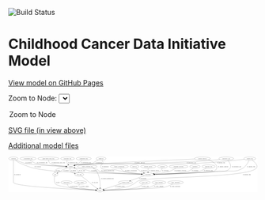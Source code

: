 <link rel='stylesheet' href="assets/style.css">
<link rel='stylesheet' href="https://unpkg.com/leaflet@1.5.1/dist/leaflet.css" integrity="sha512-xwE/Az9zrjBIphAcBb3F6JVqxf46+CDLwfLMHloNu6KEQCAWi6HcDUbeOfBIptF7tcCzusKFjFw2yuvEpDL9wQ==" crossorigin="">
<script type="text/javascript" src="https://code.jquery.com/jquery-3.2.1.min.js"></script>
<script type="text/javascript"  src="https://unpkg.com/leaflet@1.5.1/dist/leaflet.js"></script>
<script type="text/javascript" src="assets/actions.js"></script>

![Build Status](https://github.com/CBIIT/ccdi-model/actions/workflows/model-test-and-deploy.yml/badge.svg)

# Childhood Cancer Data Initiative Model

[View model on GitHub Pages](https://cbiit.github.io/ccdi-model/)



Zoom to Node: <select id="node_select">
  <option value="">Zoom to Node</option>
</select>
<div id="model"></div>

<p>
<a href="./model-desc/ccdi-model.svg">SVG file (in view above)</a>
<p>
<a href="./model-desc">Additional model files</a>
<div id='graph' style='display:off;'>
<svg width="2731pt" height="392pt"
 viewBox="0.00 0.00 2731.03 392.00" xmlns="http://www.w3.org/2000/svg" xmlns:xlink="http://www.w3.org/1999/xlink">
<g id="graph0" class="graph" transform="scale(1 1) rotate(0) translate(4 388)">
<title>Perl</title>
<polygon fill="#ffffff" stroke="transparent" points="-4,4 -4,-388 2727.031,-388 2727.031,4 -4,4"/>
<!-- radiology_file -->
<g id="node1" class="node">
<title>radiology_file</title>
<ellipse fill="none" stroke="#000000" cx="2190.9954" cy="-279" rx="73.387" ry="18"/>
<text text-anchor="middle" x="2190.9954" y="-275.3" font-family="Times,serif" font-size="14.00" fill="#000000">radiology_file</text>
</g>
<!-- participant -->
<g id="node10" class="node">
<title>participant</title>
<ellipse fill="none" stroke="#000000" cx="1526.9954" cy="-192" rx="62.2891" ry="18"/>
<text text-anchor="middle" x="1526.9954" y="-188.3" font-family="Times,serif" font-size="14.00" fill="#000000">participant</text>
</g>
<!-- radiology_file&#45;&gt;participant -->
<g id="edge1" class="edge">
<title>radiology_file&#45;&gt;participant</title>
<path fill="none" stroke="#000000" d="M2165.895,-262.0117C2147.0064,-250.1961 2120.0065,-235.3034 2093.9954,-228 2003.1539,-202.4937 1731.4127,-195.0046 1599.8951,-192.8484"/>
<polygon fill="#000000" stroke="#000000" points="1599.579,-189.343 1589.525,-192.6847 1599.4685,-196.3422 1599.579,-189.343"/>
<text text-anchor="middle" x="2188.9954" y="-231.8" font-family="Times,serif" font-size="14.00" fill="#000000">of_radiology_file</text>
</g>
<!-- clinical_measure_file -->
<g id="node2" class="node">
<title>clinical_measure_file</title>
<ellipse fill="none" stroke="#000000" cx="860.9954" cy="-279" rx="108.5808" ry="18"/>
<text text-anchor="middle" x="860.9954" y="-275.3" font-family="Times,serif" font-size="14.00" fill="#000000">clinical_measure_file</text>
</g>
<!-- clinical_measure_file&#45;&gt;participant -->
<g id="edge10" class="edge">
<title>clinical_measure_file&#45;&gt;participant</title>
<path fill="none" stroke="#000000" d="M920.0887,-263.894C938.4088,-258.3186 958.3976,-251.2985 975.9954,-243 987.0337,-237.7947 987.4224,-231.8736 998.9954,-228 1041.082,-213.9132 1320.4136,-200.5831 1454.8938,-194.892"/>
<polygon fill="#000000" stroke="#000000" points="1455.2584,-198.3798 1465.1025,-194.4628 1454.9643,-191.386 1455.2584,-198.3798"/>
<text text-anchor="middle" x="1084.9954" y="-231.8" font-family="Times,serif" font-size="14.00" fill="#000000">of_clinical_measure_file</text>
</g>
<!-- study -->
<g id="node28" class="node">
<title>study</title>
<ellipse fill="none" stroke="#000000" cx="999.9954" cy="-18" rx="36.2938" ry="18"/>
<text text-anchor="middle" x="999.9954" y="-14.3" font-family="Times,serif" font-size="14.00" fill="#000000">study</text>
</g>
<!-- clinical_measure_file&#45;&gt;study -->
<g id="edge9" class="edge">
<title>clinical_measure_file&#45;&gt;study</title>
<path fill="none" stroke="#000000" d="M921.0215,-263.8458C932.1698,-258.7447 942.8518,-251.9719 950.9954,-243 1001.2244,-187.6622 1004.2246,-93.1653 1002.1878,-46.2075"/>
<polygon fill="#000000" stroke="#000000" points="1005.6782,-45.9355 1001.6401,-36.1405 998.6886,-46.3159 1005.6782,-45.9355"/>
<text text-anchor="middle" x="1080.9954" y="-144.8" font-family="Times,serif" font-size="14.00" fill="#000000">of_clinical_measure_file</text>
</g>
<!-- publication -->
<g id="node3" class="node">
<title>publication</title>
<ellipse fill="none" stroke="#000000" cx="633.9954" cy="-105" rx="63.0888" ry="18"/>
<text text-anchor="middle" x="633.9954" y="-101.3" font-family="Times,serif" font-size="14.00" fill="#000000">publication</text>
</g>
<!-- publication&#45;&gt;study -->
<g id="edge28" class="edge">
<title>publication&#45;&gt;study</title>
<path fill="none" stroke="#000000" d="M640.203,-86.8676C645.0945,-75.4763 653.1,-61.5549 664.9954,-54 688.8384,-38.8569 867.4014,-26.0714 953.6437,-20.7061"/>
<polygon fill="#000000" stroke="#000000" points="953.9203,-24.1958 963.6868,-20.0889 953.4909,-17.2089 953.9203,-24.1958"/>
<text text-anchor="middle" x="715.9954" y="-57.8" font-family="Times,serif" font-size="14.00" fill="#000000">of_publication</text>
</g>
<!-- family_relationship -->
<g id="node4" class="node">
<title>family_relationship</title>
<ellipse fill="none" stroke="#000000" cx="1212.9954" cy="-279" rx="100.1823" ry="18"/>
<text text-anchor="middle" x="1212.9954" y="-275.3" font-family="Times,serif" font-size="14.00" fill="#000000">family_relationship</text>
</g>
<!-- family_relationship&#45;&gt;participant -->
<g id="edge24" class="edge">
<title>family_relationship&#45;&gt;participant</title>
<path fill="none" stroke="#000000" d="M1224.7212,-260.8731C1233.1145,-249.4842 1245.4714,-235.5633 1259.9954,-228 1292.9938,-210.8162 1388.0859,-201.0872 1455.3564,-196.1837"/>
<polygon fill="#000000" stroke="#000000" points="1455.7566,-199.6642 1465.4843,-195.4663 1455.2619,-192.6817 1455.7566,-199.6642"/>
<text text-anchor="middle" x="1339.4954" y="-231.8" font-family="Times,serif" font-size="14.00" fill="#000000">of_family_relationship</text>
</g>
<!-- consent_group -->
<g id="node5" class="node">
<title>consent_group</title>
<ellipse fill="none" stroke="#000000" cx="1279.9954" cy="-105" rx="79.0865" ry="18"/>
<text text-anchor="middle" x="1279.9954" y="-101.3" font-family="Times,serif" font-size="14.00" fill="#000000">consent_group</text>
</g>
<!-- consent_group&#45;&gt;study -->
<g id="edge17" class="edge">
<title>consent_group&#45;&gt;study</title>
<path fill="none" stroke="#000000" d="M1233.1297,-90.4382C1179.2735,-73.7043 1091.7648,-46.5141 1040.665,-30.6366"/>
<polygon fill="#000000" stroke="#000000" points="1041.5394,-27.2433 1030.9512,-27.6184 1039.4623,-33.9281 1041.5394,-27.2433"/>
<text text-anchor="middle" x="1219.4954" y="-57.8" font-family="Times,serif" font-size="14.00" fill="#000000">of_consent_group</text>
</g>
<!-- diagnosis -->
<g id="node6" class="node">
<title>diagnosis</title>
<ellipse fill="none" stroke="#000000" cx="1011.9954" cy="-366" rx="54.6905" ry="18"/>
<text text-anchor="middle" x="1011.9954" y="-362.3" font-family="Times,serif" font-size="14.00" fill="#000000">diagnosis</text>
</g>
<!-- diagnosis&#45;&gt;participant -->
<g id="edge25" class="edge">
<title>diagnosis&#45;&gt;participant</title>
<path fill="none" stroke="#000000" d="M1024.2816,-348.0773C1027.4302,-342.5277 1030.3813,-336.229 1031.9954,-330 1033.6677,-323.5465 1034.4584,-321.195 1031.9954,-315 1027.93,-304.7746 1019.0608,-307.2254 1014.9954,-297 1009.0842,-282.132 1004.3498,-272.9445 1014.9954,-261 1038.2138,-234.9485 1136.6067,-248.9327 1170.9954,-243 1200.2119,-237.9596 1206.7998,-233.1603 1235.9954,-228 1311.2231,-214.7036 1398.2512,-204.6251 1457.3938,-198.561"/>
<polygon fill="#000000" stroke="#000000" points="1457.7749,-202.0404 1467.3706,-197.549 1457.0684,-195.0761 1457.7749,-202.0404"/>
<text text-anchor="middle" x="1059.4954" y="-275.3" font-family="Times,serif" font-size="14.00" fill="#000000">of_diagnosis</text>
</g>
<!-- sample -->
<g id="node19" class="node">
<title>sample</title>
<ellipse fill="none" stroke="#000000" cx="680.9954" cy="-279" rx="44.393" ry="18"/>
<text text-anchor="middle" x="680.9954" y="-275.3" font-family="Times,serif" font-size="14.00" fill="#000000">sample</text>
</g>
<!-- diagnosis&#45;&gt;sample -->
<g id="edge26" class="edge">
<title>diagnosis&#45;&gt;sample</title>
<path fill="none" stroke="#000000" d="M981.4206,-350.8547C969.3117,-344.6482 955.3571,-337.2329 942.9954,-330 932.4619,-323.8368 931.5023,-319.0656 919.9954,-315 845.4396,-288.6584 820.6155,-312.085 742.9954,-297 737.2861,-295.8904 731.344,-294.4911 725.498,-292.9651"/>
<polygon fill="#000000" stroke="#000000" points="726.3782,-289.5774 715.8085,-290.3062 724.5257,-296.3278 726.3782,-289.5774"/>
<text text-anchor="middle" x="987.4954" y="-318.8" font-family="Times,serif" font-size="14.00" fill="#000000">of_diagnosis</text>
</g>
<!-- study_admin -->
<g id="node7" class="node">
<title>study_admin</title>
<ellipse fill="none" stroke="#000000" cx="784.9954" cy="-105" rx="70.3881" ry="18"/>
<text text-anchor="middle" x="784.9954" y="-101.3" font-family="Times,serif" font-size="14.00" fill="#000000">study_admin</text>
</g>
<!-- study_admin&#45;&gt;study -->
<g id="edge16" class="edge">
<title>study_admin&#45;&gt;study</title>
<path fill="none" stroke="#000000" d="M774.7904,-87.0737C770.1677,-76.3387 767.2676,-63.0626 774.9954,-54 786.4536,-40.5628 891.391,-28.3563 953.83,-22.2009"/>
<polygon fill="#000000" stroke="#000000" points="954.224,-25.6792 963.8394,-21.23 953.5481,-18.7119 954.224,-25.6792"/>
<text text-anchor="middle" x="831.4954" y="-57.8" font-family="Times,serif" font-size="14.00" fill="#000000">of_study_admin</text>
</g>
<!-- generic_file -->
<g id="node8" class="node">
<title>generic_file</title>
<ellipse fill="none" stroke="#000000" cx="2642.9954" cy="-366" rx="65.7887" ry="18"/>
<text text-anchor="middle" x="2642.9954" y="-362.3" font-family="Times,serif" font-size="14.00" fill="#000000">generic_file</text>
</g>
<!-- generic_file&#45;&gt;participant -->
<g id="edge2" class="edge">
<title>generic_file&#45;&gt;participant</title>
<path fill="none" stroke="#000000" d="M2635.4569,-348.1118C2624.2973,-324.0225 2600.9731,-281.7847 2566.9954,-261 2485.2763,-211.0113 2449.3261,-237.4307 2353.9954,-228 2208.6037,-213.6169 1772.4809,-199.3717 1599.1608,-194.1184"/>
<polygon fill="#000000" stroke="#000000" points="1599.2214,-190.6188 1589.1203,-193.8153 1599.0101,-197.6156 1599.2214,-190.6188"/>
<text text-anchor="middle" x="2657.9954" y="-275.3" font-family="Times,serif" font-size="14.00" fill="#000000">of_generic_file</text>
</g>
<!-- generic_file&#45;&gt;sample -->
<g id="edge4" class="edge">
<title>generic_file&#45;&gt;sample</title>
<path fill="none" stroke="#000000" d="M2582.2644,-358.9038C2478.0577,-347.1027 2258.397,-323.865 2071.9954,-315 1924.4819,-307.9845 889.0601,-318.7841 742.9954,-297 737.1009,-296.1209 730.9803,-294.8304 724.9818,-293.3375"/>
<polygon fill="#000000" stroke="#000000" points="725.6294,-289.8873 715.0636,-290.6705 723.8117,-296.6472 725.6294,-289.8873"/>
<text text-anchor="middle" x="2328.9954" y="-318.8" font-family="Times,serif" font-size="14.00" fill="#000000">of_generic_file</text>
</g>
<!-- generic_file&#45;&gt;study -->
<g id="edge3" class="edge">
<title>generic_file&#45;&gt;study</title>
<path fill="none" stroke="#000000" d="M2668.5053,-349.2808C2698.2599,-327.7784 2740.3408,-289.7796 2714.9954,-261 2619.5782,-152.654 1559.0821,-171.2049 1422.9954,-123 1395.4568,-113.2452 1393.8656,-100.5744 1367.9954,-87 1333.5732,-68.9383 1324.6032,-63.8367 1286.9954,-54 1203.9848,-32.2877 1103.9312,-23.5215 1046.5646,-20.0923"/>
<polygon fill="#000000" stroke="#000000" points="1046.5461,-16.5857 1036.3635,-19.5122 1046.1486,-23.5744 1046.5461,-16.5857"/>
<text text-anchor="middle" x="2609.9954" y="-188.3" font-family="Times,serif" font-size="14.00" fill="#000000">of_generic_file</text>
</g>
<!-- methylation_array_file -->
<g id="node9" class="node">
<title>methylation_array_file</title>
<ellipse fill="none" stroke="#000000" cx="434.9954" cy="-366" rx="115.8798" ry="18"/>
<text text-anchor="middle" x="434.9954" y="-362.3" font-family="Times,serif" font-size="14.00" fill="#000000">methylation_array_file</text>
</g>
<!-- methylation_array_file&#45;&gt;sample -->
<g id="edge27" class="edge">
<title>methylation_array_file&#45;&gt;sample</title>
<path fill="none" stroke="#000000" d="M436.3946,-347.7972C438.2397,-336.6751 442.4501,-323.0806 451.9954,-315 477.6399,-293.2907 567.2533,-284.5857 626.4791,-281.1567"/>
<polygon fill="#000000" stroke="#000000" points="627.0033,-284.6334 636.798,-280.5944 626.6224,-277.6438 627.0033,-284.6334"/>
<text text-anchor="middle" x="543.4954" y="-318.8" font-family="Times,serif" font-size="14.00" fill="#000000">of_methylation_array_file</text>
</g>
<!-- participant&#45;&gt;consent_group -->
<g id="edge5" class="edge">
<title>participant&#45;&gt;consent_group</title>
<path fill="none" stroke="#000000" d="M1487.3106,-178.0219C1445.4244,-163.2685 1379.1835,-139.9367 1332.8834,-123.6286"/>
<polygon fill="#000000" stroke="#000000" points="1333.9169,-120.2819 1323.322,-120.2608 1331.5913,-126.8843 1333.9169,-120.2819"/>
<text text-anchor="middle" x="1468.4954" y="-144.8" font-family="Times,serif" font-size="14.00" fill="#000000">of_participant</text>
</g>
<!-- laboratory_test -->
<g id="node11" class="node">
<title>laboratory_test</title>
<ellipse fill="none" stroke="#000000" cx="2384.9954" cy="-366" rx="81.7856" ry="18"/>
<text text-anchor="middle" x="2384.9954" y="-362.3" font-family="Times,serif" font-size="14.00" fill="#000000">laboratory_test</text>
</g>
<!-- laboratory_test&#45;&gt;participant -->
<g id="edge22" class="edge">
<title>laboratory_test&#45;&gt;participant</title>
<path fill="none" stroke="#000000" d="M2401.551,-348.3393C2420.4391,-326.0066 2446.1399,-287.3019 2424.9954,-261 2382.2263,-207.7989 2342.6596,-237.006 2274.9954,-228 2145.9731,-210.8273 1761.1908,-198.4947 1599.6598,-193.9363"/>
<polygon fill="#000000" stroke="#000000" points="1599.4421,-190.4289 1589.3479,-193.6473 1599.2459,-197.4261 1599.4421,-190.4289"/>
<text text-anchor="middle" x="2497.4954" y="-275.3" font-family="Times,serif" font-size="14.00" fill="#000000">of_laboratory_test</text>
</g>
<!-- laboratory_test&#45;&gt;sample -->
<g id="edge21" class="edge">
<title>laboratory_test&#45;&gt;sample</title>
<path fill="none" stroke="#000000" d="M2313.2399,-357.1346C2284.5853,-353.8532 2251.2652,-350.3613 2220.9954,-348 1905.6133,-323.398 1826.1427,-326.045 1509.9954,-315 1339.608,-309.0473 911.4949,-322.9851 742.9954,-297 737.1053,-296.0917 730.9873,-294.7841 724.9902,-293.2824"/>
<polygon fill="#000000" stroke="#000000" points="725.6395,-289.8325 715.0731,-290.608 723.8168,-296.5911 725.6395,-289.8325"/>
<text text-anchor="middle" x="2002.4954" y="-318.8" font-family="Times,serif" font-size="14.00" fill="#000000">of_laboratory_test</text>
</g>
<!-- synonym -->
<g id="node12" class="node">
<title>synonym</title>
<ellipse fill="none" stroke="#000000" cx="51.9954" cy="-366" rx="51.9908" ry="18"/>
<text text-anchor="middle" x="51.9954" y="-362.3" font-family="Times,serif" font-size="14.00" fill="#000000">synonym</text>
</g>
<!-- synonym&#45;&gt;participant -->
<g id="edge38" class="edge">
<title>synonym&#45;&gt;participant</title>
<path fill="none" stroke="#000000" d="M71.7983,-349.2528C86.034,-338.0201 106.1444,-323.7352 125.9954,-315 284.183,-245.3916 333.6378,-250.4772 504.9954,-228 598.2428,-215.7686 1237.2613,-199.1225 1454.7206,-193.7489"/>
<polygon fill="#000000" stroke="#000000" points="1454.8426,-197.2471 1464.7533,-193.5016 1454.6701,-190.2492 1454.8426,-197.2471"/>
<text text-anchor="middle" x="317.4954" y="-275.3" font-family="Times,serif" font-size="14.00" fill="#000000">of_synonym</text>
</g>
<!-- synonym&#45;&gt;sample -->
<g id="edge39" class="edge">
<title>synonym&#45;&gt;sample</title>
<path fill="none" stroke="#000000" d="M80.9282,-350.8704C105.3062,-338.8983 141.4742,-322.921 174.9954,-315 259.5641,-295.0165 514.4275,-284.4499 626.7875,-280.6566"/>
<polygon fill="#000000" stroke="#000000" points="627.0063,-284.1514 636.8845,-280.3211 626.7738,-277.1553 627.0063,-284.1514"/>
<text text-anchor="middle" x="217.4954" y="-318.8" font-family="Times,serif" font-size="14.00" fill="#000000">of_synonym</text>
</g>
<!-- synonym&#45;&gt;study -->
<g id="edge37" class="edge">
<title>synonym&#45;&gt;study</title>
<path fill="none" stroke="#000000" d="M51.9954,-347.6694C51.9954,-330.0629 51.9954,-302.7135 51.9954,-279 51.9954,-279 51.9954,-279 51.9954,-105 51.9954,-59.2015 762.8765,-27.4826 953.4594,-19.8019"/>
<polygon fill="#000000" stroke="#000000" points="953.8504,-23.2892 963.7024,-19.3921 953.5705,-16.2947 953.8504,-23.2892"/>
<text text-anchor="middle" x="94.4954" y="-188.3" font-family="Times,serif" font-size="14.00" fill="#000000">of_synonym</text>
</g>
<!-- cell_line -->
<g id="node13" class="node">
<title>cell_line</title>
<ellipse fill="none" stroke="#000000" cx="772.9954" cy="-192" rx="49.2915" ry="18"/>
<text text-anchor="middle" x="772.9954" y="-188.3" font-family="Times,serif" font-size="14.00" fill="#000000">cell_line</text>
</g>
<!-- cell_line&#45;&gt;sample -->
<g id="edge14" class="edge">
<title>cell_line&#45;&gt;sample</title>
<path fill="none" stroke="#000000" d="M768.4732,-210.246C765.0936,-220.8323 759.5541,-233.8408 750.9954,-243 743.4233,-251.1034 733.6172,-257.6869 723.7545,-262.8999"/>
<polygon fill="#000000" stroke="#000000" points="722.1894,-259.7691 714.7435,-267.3062 725.2645,-266.0575 722.1894,-259.7691"/>
<text text-anchor="middle" x="802.4954" y="-231.8" font-family="Times,serif" font-size="14.00" fill="#000000">of_cell_line</text>
</g>
<!-- cell_line&#45;&gt;study -->
<g id="edge13" class="edge">
<title>cell_line&#45;&gt;study</title>
<path fill="none" stroke="#000000" d="M795.4052,-175.7054C814.0385,-161.9917 841.1113,-141.6823 863.9954,-123 882.7801,-107.6643 886.0538,-102.1415 904.9954,-87 926.2591,-70.0022 951.1907,-51.9613 970.1766,-38.5914"/>
<polygon fill="#000000" stroke="#000000" points="972.2649,-41.4019 978.447,-32.7977 968.2486,-35.6688 972.2649,-41.4019"/>
<text text-anchor="middle" x="945.4954" y="-101.3" font-family="Times,serif" font-size="14.00" fill="#000000">of_cell_line</text>
</g>
<!-- cytogenomic_file -->
<g id="node14" class="node">
<title>cytogenomic_file</title>
<ellipse fill="none" stroke="#000000" cx="211.9954" cy="-366" rx="89.8845" ry="18"/>
<text text-anchor="middle" x="211.9954" y="-362.3" font-family="Times,serif" font-size="14.00" fill="#000000">cytogenomic_file</text>
</g>
<!-- cytogenomic_file&#45;&gt;sample -->
<g id="edge6" class="edge">
<title>cytogenomic_file&#45;&gt;sample</title>
<path fill="none" stroke="#000000" d="M234.1848,-348.4408C250.1418,-336.8356 272.695,-322.4394 294.9954,-315 355.0887,-294.953 535.5204,-284.9227 626.8198,-281.0176"/>
<polygon fill="#000000" stroke="#000000" points="627.1216,-284.5081 636.9666,-280.5932 626.829,-277.5143 627.1216,-284.5081"/>
<text text-anchor="middle" x="366.4954" y="-318.8" font-family="Times,serif" font-size="14.00" fill="#000000">of_cytogenomic_file</text>
</g>
<!-- genetic_analysis -->
<g id="node15" class="node">
<title>genetic_analysis</title>
<ellipse fill="none" stroke="#000000" cx="2123.9954" cy="-366" rx="87.9851" ry="18"/>
<text text-anchor="middle" x="2123.9954" y="-362.3" font-family="Times,serif" font-size="14.00" fill="#000000">genetic_analysis</text>
</g>
<!-- genetic_analysis&#45;&gt;participant -->
<g id="edge8" class="edge">
<title>genetic_analysis&#45;&gt;participant</title>
<path fill="none" stroke="#000000" d="M2187.5714,-353.4053C2218.9823,-343.6304 2254.1165,-326.5475 2272.9954,-297 2290.2546,-269.9875 2279.7042,-244.1177 2251.9954,-228 2224.1283,-211.7903 1777.486,-198.4906 1599.4344,-193.8076"/>
<polygon fill="#000000" stroke="#000000" points="1599.4618,-190.3072 1589.3737,-193.5446 1599.2788,-197.3048 1599.4618,-190.3072"/>
<text text-anchor="middle" x="2350.9954" y="-275.3" font-family="Times,serif" font-size="14.00" fill="#000000">of_genetic_analysis</text>
</g>
<!-- genetic_analysis&#45;&gt;sample -->
<g id="edge7" class="edge">
<title>genetic_analysis&#45;&gt;sample</title>
<path fill="none" stroke="#000000" d="M2038.3089,-361.9868C1741.7066,-348.0612 775.0487,-302.3781 742.9954,-297 737.1887,-296.0257 731.1544,-294.6933 725.2305,-293.1909"/>
<polygon fill="#000000" stroke="#000000" points="725.992,-289.7711 715.4247,-290.5349 724.1619,-296.5276 725.992,-289.7711"/>
<text text-anchor="middle" x="1435.9954" y="-318.8" font-family="Times,serif" font-size="14.00" fill="#000000">of_genetic_analysis</text>
</g>
<!-- pdx -->
<g id="node16" class="node">
<title>pdx</title>
<ellipse fill="none" stroke="#000000" cx="509.9954" cy="-192" rx="27.8951" ry="18"/>
<text text-anchor="middle" x="509.9954" y="-188.3" font-family="Times,serif" font-size="14.00" fill="#000000">pdx</text>
</g>
<!-- pdx&#45;&gt;sample -->
<g id="edge29" class="edge">
<title>pdx&#45;&gt;sample</title>
<path fill="none" stroke="#000000" d="M507.2908,-210.169C506.7422,-220.9954 508.0904,-234.2823 515.9954,-243 530.7787,-259.3032 584.9642,-268.8653 627.2562,-273.986"/>
<polygon fill="#000000" stroke="#000000" points="627.1104,-277.4924 637.4461,-275.1634 627.9139,-270.5387 627.1104,-277.4924"/>
<text text-anchor="middle" x="539.9954" y="-231.8" font-family="Times,serif" font-size="14.00" fill="#000000">of_pdx</text>
</g>
<!-- pdx&#45;&gt;study -->
<g id="edge30" class="edge">
<title>pdx&#45;&gt;study</title>
<path fill="none" stroke="#000000" d="M504.7988,-174.162C499.3165,-151.2827 493.9666,-111.6249 513.9954,-87 541.5953,-53.0666 837.4987,-29.1827 953.6132,-21.0539"/>
<polygon fill="#000000" stroke="#000000" points="953.8885,-24.5433 963.6229,-20.3611 953.4051,-17.56 953.8885,-24.5433"/>
<text text-anchor="middle" x="537.9954" y="-101.3" font-family="Times,serif" font-size="14.00" fill="#000000">of_pdx</text>
</g>
<!-- survival -->
<g id="node17" class="node">
<title>survival</title>
<ellipse fill="none" stroke="#000000" cx="1378.9954" cy="-279" rx="48.1917" ry="18"/>
<text text-anchor="middle" x="1378.9954" y="-275.3" font-family="Times,serif" font-size="14.00" fill="#000000">survival</text>
</g>
<!-- survival&#45;&gt;participant -->
<g id="edge11" class="edge">
<title>survival&#45;&gt;participant</title>
<path fill="none" stroke="#000000" d="M1397.6825,-262.2317C1410.1934,-251.551 1427.3596,-237.9103 1443.9954,-228 1454.9623,-221.4668 1467.3314,-215.4534 1479.1069,-210.2882"/>
<polygon fill="#000000" stroke="#000000" points="1480.5581,-213.4744 1488.3853,-206.334 1477.8137,-207.0348 1480.5581,-213.4744"/>
<text text-anchor="middle" x="1483.4954" y="-231.8" font-family="Times,serif" font-size="14.00" fill="#000000">of_survival</text>
</g>
<!-- pathology_file -->
<g id="node18" class="node">
<title>pathology_file</title>
<ellipse fill="none" stroke="#000000" cx="644.9954" cy="-366" rx="76.0865" ry="18"/>
<text text-anchor="middle" x="644.9954" y="-362.3" font-family="Times,serif" font-size="14.00" fill="#000000">pathology_file</text>
</g>
<!-- pathology_file&#45;&gt;sample -->
<g id="edge33" class="edge">
<title>pathology_file&#45;&gt;sample</title>
<path fill="none" stroke="#000000" d="M639.9927,-347.8222C638.1699,-337.7519 637.5132,-325.2373 641.9954,-315 644.1123,-310.165 647.2345,-305.6913 650.8061,-301.6593"/>
<polygon fill="#000000" stroke="#000000" points="653.4279,-303.989 658.082,-294.4711 648.5083,-299.0093 653.4279,-303.989"/>
<text text-anchor="middle" x="702.9954" y="-318.8" font-family="Times,serif" font-size="14.00" fill="#000000">of_pathology_file</text>
</g>
<!-- sample&#45;&gt;participant -->
<g id="edge20" class="edge">
<title>sample&#45;&gt;participant</title>
<path fill="none" stroke="#000000" d="M716.2271,-268.0359C724.9277,-265.5322 734.2587,-263.0177 742.9954,-261 788.7017,-250.4443 801.28,-253.5165 846.9954,-243 870.4366,-237.6075 875.2848,-232.0469 898.9954,-228 1003.8203,-210.1086 1312.6013,-198.6043 1454.3542,-194.1236"/>
<polygon fill="#000000" stroke="#000000" points="1454.7911,-197.6118 1464.6767,-193.8005 1454.572,-190.6152 1454.7911,-197.6118"/>
<text text-anchor="middle" x="935.4954" y="-231.8" font-family="Times,serif" font-size="14.00" fill="#000000">of_sample</text>
</g>
<!-- sample&#45;&gt;cell_line -->
<g id="edge19" class="edge">
<title>sample&#45;&gt;cell_line</title>
<path fill="none" stroke="#000000" d="M672.7334,-261.0135C669.2392,-250.5191 667.33,-237.5162 673.9954,-228 680.0687,-219.3291 700.8952,-211.1383 721.8894,-204.7667"/>
<polygon fill="#000000" stroke="#000000" points="722.8707,-208.1264 731.4948,-201.972 720.9151,-201.4051 722.8707,-208.1264"/>
<text text-anchor="middle" x="710.4954" y="-231.8" font-family="Times,serif" font-size="14.00" fill="#000000">of_sample</text>
</g>
<!-- sample&#45;&gt;pdx -->
<g id="edge18" class="edge">
<title>sample&#45;&gt;pdx</title>
<path fill="none" stroke="#000000" d="M647.831,-266.9049C631.0987,-260.4351 610.6588,-251.9646 592.9954,-243 574.0847,-233.4023 553.7866,-220.9712 537.997,-210.7849"/>
<polygon fill="#000000" stroke="#000000" points="539.5529,-207.6209 529.266,-205.0852 535.7264,-213.4824 539.5529,-207.6209"/>
<text text-anchor="middle" x="629.4954" y="-231.8" font-family="Times,serif" font-size="14.00" fill="#000000">of_sample</text>
</g>
<!-- study_arm -->
<g id="node20" class="node">
<title>study_arm</title>
<ellipse fill="none" stroke="#000000" cx="1491.9954" cy="-105" rx="59.5901" ry="18"/>
<text text-anchor="middle" x="1491.9954" y="-101.3" font-family="Times,serif" font-size="14.00" fill="#000000">study_arm</text>
</g>
<!-- study_arm&#45;&gt;study -->
<g id="edge31" class="edge">
<title>study_arm&#45;&gt;study</title>
<path fill="none" stroke="#000000" d="M1473.148,-87.8716C1459.0471,-76.1499 1438.7014,-61.4335 1417.9954,-54 1350.6793,-29.8333 1140.6502,-21.5589 1046.4857,-19.0158"/>
<polygon fill="#000000" stroke="#000000" points="1046.4855,-15.5147 1036.3978,-18.7534 1046.3034,-22.5124 1046.4855,-15.5147"/>
<text text-anchor="middle" x="1494.4954" y="-57.8" font-family="Times,serif" font-size="14.00" fill="#000000">of_study_arm</text>
</g>
<!-- medical_history -->
<g id="node21" class="node">
<title>medical_history</title>
<ellipse fill="none" stroke="#000000" cx="1529.9954" cy="-279" rx="85.2851" ry="18"/>
<text text-anchor="middle" x="1529.9954" y="-275.3" font-family="Times,serif" font-size="14.00" fill="#000000">medical_history</text>
</g>
<!-- medical_history&#45;&gt;participant -->
<g id="edge34" class="edge">
<title>medical_history&#45;&gt;participant</title>
<path fill="none" stroke="#000000" d="M1528.8508,-260.6918C1528.5307,-255.0228 1528.2116,-248.7548 1527.9954,-243 1527.7229,-235.7461 1527.5223,-227.9088 1527.3756,-220.6054"/>
<polygon fill="#000000" stroke="#000000" points="1530.8719,-220.3544 1527.1971,-210.4173 1523.8729,-220.4771 1530.8719,-220.3544"/>
<text text-anchor="middle" x="1595.9954" y="-231.8" font-family="Times,serif" font-size="14.00" fill="#000000">of_medical_history</text>
</g>
<!-- exposure -->
<g id="node22" class="node">
<title>exposure</title>
<ellipse fill="none" stroke="#000000" cx="1685.9954" cy="-279" rx="53.0913" ry="18"/>
<text text-anchor="middle" x="1685.9954" y="-275.3" font-family="Times,serif" font-size="14.00" fill="#000000">exposure</text>
</g>
<!-- exposure&#45;&gt;participant -->
<g id="edge35" class="edge">
<title>exposure&#45;&gt;participant</title>
<path fill="none" stroke="#000000" d="M1682.4433,-261.032C1679.3608,-250.0035 1673.7924,-236.4251 1663.9954,-228 1652.6459,-218.2398 1621.1097,-209.6214 1591.1526,-203.2659"/>
<polygon fill="#000000" stroke="#000000" points="1591.5848,-199.7817 1581.0852,-201.199 1590.1769,-206.6387 1591.5848,-199.7817"/>
<text text-anchor="middle" x="1717.4954" y="-231.8" font-family="Times,serif" font-size="14.00" fill="#000000">of_exposure</text>
</g>
<!-- treatment_response -->
<g id="node23" class="node">
<title>treatment_response</title>
<ellipse fill="none" stroke="#000000" cx="1861.9954" cy="-279" rx="104.7816" ry="18"/>
<text text-anchor="middle" x="1861.9954" y="-275.3" font-family="Times,serif" font-size="14.00" fill="#000000">treatment_response</text>
</g>
<!-- treatment_response&#45;&gt;participant -->
<g id="edge15" class="edge">
<title>treatment_response&#45;&gt;participant</title>
<path fill="none" stroke="#000000" d="M1834.6567,-261.4535C1815.8003,-250.1619 1789.7617,-236.1273 1764.9954,-228 1710.6887,-210.1787 1646.476,-201.1242 1598.4434,-196.5558"/>
<polygon fill="#000000" stroke="#000000" points="1598.7245,-193.067 1588.4487,-195.6475 1598.0909,-200.0383 1598.7245,-193.067"/>
<text text-anchor="middle" x="1880.9954" y="-231.8" font-family="Times,serif" font-size="14.00" fill="#000000">of_treatment_response</text>
</g>
<!-- sequencing_file -->
<g id="node24" class="node">
<title>sequencing_file</title>
<ellipse fill="none" stroke="#000000" cx="821.9954" cy="-366" rx="83.3857" ry="18"/>
<text text-anchor="middle" x="821.9954" y="-362.3" font-family="Times,serif" font-size="14.00" fill="#000000">sequencing_file</text>
</g>
<!-- sequencing_file&#45;&gt;sample -->
<g id="edge32" class="edge">
<title>sequencing_file&#45;&gt;sample</title>
<path fill="none" stroke="#000000" d="M804.8743,-348.3677C793.8949,-337.7434 778.9416,-324.4803 763.9954,-315 751.6146,-307.1469 737.2276,-300.2345 723.9434,-294.6208"/>
<polygon fill="#000000" stroke="#000000" points="725.0909,-291.3088 714.5098,-290.7678 722.444,-297.7891 725.0909,-291.3088"/>
<text text-anchor="middle" x="849.4954" y="-318.8" font-family="Times,serif" font-size="14.00" fill="#000000">of_sequencing_file</text>
</g>
<!-- treatment -->
<g id="node25" class="node">
<title>treatment</title>
<ellipse fill="none" stroke="#000000" cx="2041.9954" cy="-279" rx="57.6901" ry="18"/>
<text text-anchor="middle" x="2041.9954" y="-275.3" font-family="Times,serif" font-size="14.00" fill="#000000">treatment</text>
</g>
<!-- treatment&#45;&gt;participant -->
<g id="edge23" class="edge">
<title>treatment&#45;&gt;participant</title>
<path fill="none" stroke="#000000" d="M2023.158,-261.8436C2009.062,-250.1084 1988.718,-235.3873 1967.9954,-228 1902.1053,-204.511 1706.7652,-196.2228 1599.5119,-193.3953"/>
<polygon fill="#000000" stroke="#000000" points="1599.5007,-189.894 1589.4149,-193.1384 1599.3226,-196.8917 1599.5007,-189.894"/>
<text text-anchor="middle" x="2042.9954" y="-231.8" font-family="Times,serif" font-size="14.00" fill="#000000">of_treatment</text>
</g>
<!-- study_funding -->
<g id="node26" class="node">
<title>study_funding</title>
<ellipse fill="none" stroke="#000000" cx="1646.9954" cy="-105" rx="77.1866" ry="18"/>
<text text-anchor="middle" x="1646.9954" y="-101.3" font-family="Times,serif" font-size="14.00" fill="#000000">study_funding</text>
</g>
<!-- study_funding&#45;&gt;study -->
<g id="edge36" class="edge">
<title>study_funding&#45;&gt;study</title>
<path fill="none" stroke="#000000" d="M1621.0386,-88.0371C1601.526,-76.234 1573.6764,-61.3459 1546.9954,-54 1453.3453,-28.2159 1161.2588,-20.662 1046.7346,-18.6593"/>
<polygon fill="#000000" stroke="#000000" points="1046.5969,-15.1566 1036.5393,-18.4876 1046.4789,-22.1556 1046.5969,-15.1566"/>
<text text-anchor="middle" x="1645.9954" y="-57.8" font-family="Times,serif" font-size="14.00" fill="#000000">of_study_funding</text>
</g>
<!-- study_personnel -->
<g id="node27" class="node">
<title>study_personnel</title>
<ellipse fill="none" stroke="#000000" cx="1828.9954" cy="-105" rx="87.1846" ry="18"/>
<text text-anchor="middle" x="1828.9954" y="-101.3" font-family="Times,serif" font-size="14.00" fill="#000000">study_personnel</text>
</g>
<!-- study_personnel&#45;&gt;study -->
<g id="edge12" class="edge">
<title>study_personnel&#45;&gt;study</title>
<path fill="none" stroke="#000000" d="M1798.2772,-87.9488C1775.2741,-76.1019 1742.626,-61.1975 1711.9954,-54 1647.6482,-38.8798 1194.9037,-23.9262 1046.7768,-19.3898"/>
<polygon fill="#000000" stroke="#000000" points="1046.7496,-15.8875 1036.6476,-19.0814 1046.5364,-22.8842 1046.7496,-15.8875"/>
<text text-anchor="middle" x="1824.4954" y="-57.8" font-family="Times,serif" font-size="14.00" fill="#000000">of_study_personnel</text>
</g>
</g>
</svg>
</div>
